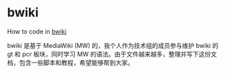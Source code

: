 # bwiki
 How to code in [bwiki](wiki.biligame.com) 

bwiki 是基于 MediaWiki (MW) 的，我个人作为技术组的成员参与维护 bwiki 的 gt 和 pcr 板块，同时学习 MW 的语法。由于文件越来越多，整理并写下这份文档，包含一些脚本和教程，希望能够帮到大家。

